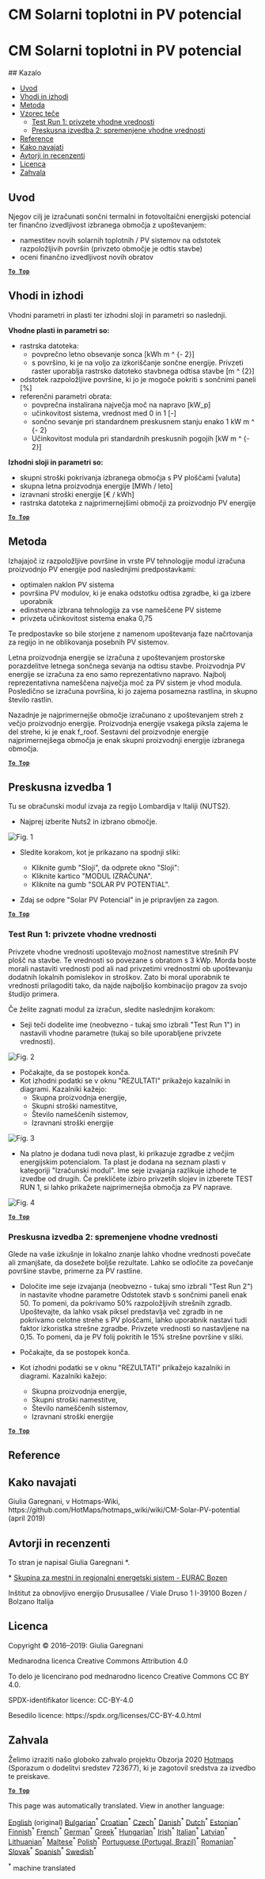 <h1> <a class="anchor" id="cm-solar-thermal-and-pv-potential" href="#cm-solar-thermal-and-pv-potential"><i class="fa fa-link"></i></a> CM Solarni toplotni in PV potencial </h1><h1> <a class="anchor" id="cm-solar-thermal-and-pv-potential" href="#cm-solar-thermal-and-pv-potential"><i class="fa fa-link"></i></a> CM Solarni toplotni in PV potencial </h1> ## Kazalo <ul><li> <a href="#introduction">Uvod</a> </li><li> <a href="#inputs-and-outputs">Vhodi in izhodi</a> </li><li> <a href="#method">Metoda</a> </li><li> <a href="#sample-run">Vzorec teče</a> <ul><li> <a href="#test-run-1-default-input-values">Test Run 1: privzete vhodne vrednosti</a> </li><li> <a href="#test-run-2-modified-input-values">Preskusna izvedba 2: spremenjene vhodne vrednosti</a> </li></ul></li><li> <a href="#references">Reference</a> </li><li> <a href="#how-to-cite">Kako navajati</a> </li><li> <a href="#authors-and-reviewers">Avtorji in recenzenti</a> </li><li> <a href="#license">Licenca</a> </li><li> <a href="#acknowledgement">Zahvala</a> </li></ul><h2> <a class="anchor" id="introduction" href="#introduction"><i class="fa fa-link"></i></a> Uvod </h2><p> Njegov cilj je izračunati sončni termalni in fotovoltaični energijski potencial ter finančno izvedljivost izbranega območja z upoštevanjem: </p><ul><li> namestitev novih solarnih toplotnih / PV sistemov na odstotek razpoložljivih površin (privzeto območje je odtis stavbe) </li><li> oceni finančno izvedljivost novih obratov </li></ul><p><ins> <code><strong><a href="#table-of-contents">To Top</a></strong></code> </ins> </p><h2> <a class="anchor" id="inputs-and-outputs" href="#inputs-and-outputs"><i class="fa fa-link"></i></a> Vhodi in izhodi </h2><p> Vhodni parametri in plasti ter izhodni sloji in parametri so naslednji. </p><p> <strong>Vhodne plasti in parametri so:</strong> </p><ul><li> rastrska datoteka: <ul><li> povprečno letno obsevanje sonca [kWh m ^ {- 2}] </li><li> s površino, ki je na voljo za izkoriščanje sončne energije. Privzeti raster uporablja rastrsko datoteko stavbnega odtisa stavbe [m ^ {2}] </li></ul></li><li> odstotek razpoložljive površine, ki jo je mogoče pokriti s sončnimi paneli [%] </li><li> referenčni parametri obrata: <ul><li> povprečna instalirana največja moč na napravo [kW_p] </li><li> učinkovitost sistema, vrednost med 0 in 1 [-] </li><li> sončno sevanje pri standardnem preskusnem stanju enako 1 kW m ^ {- 2} </li><li> Učinkovitost modula pri standardnih preskusnih pogojih [kW m ^ {- 2}] </li></ul></li></ul><p> <strong>Izhodni sloji in parametri so:</strong> </p><ul><li> skupni stroški pokrivanja izbranega območja s PV ploščami [valuta] </li><li> skupna letna proizvodnja energije [MWh / leto] </li><li> izravnani stroški energije [€ / kWh] </li><li> rastrska datoteka z najprimernejšimi območji za proizvodnjo PV energije </li></ul><p><ins> <code><strong><a href="#table-of-contents">To Top</a></strong></code> </ins> </p><h2> <a class="anchor" id="method" href="#method"><i class="fa fa-link"></i></a> Metoda </h2><p> Izhajajoč iz razpoložljive površine in vrste PV tehnologije modul izračuna proizvodnjo PV energije pod naslednjimi predpostavkami: </p><ul><li> optimalen naklon PV sistema </li><li> površina PV modulov, ki je enaka odstotku odtisa zgradbe, ki ga izbere uporabnik </li><li> edinstvena izbrana tehnologija za vse nameščene PV sisteme </li><li> privzeta učinkovitost sistema enaka 0,75 </li></ul><p> Te predpostavke so bile storjene z namenom upoštevanja faze načrtovanja za regijo in ne oblikovanja posebnih PV sistemov. </p><p> Letna proizvodnja energije se izračuna z upoštevanjem prostorske porazdelitve letnega sončnega sevanja na odtisu stavbe. Proizvodnja PV energije se izračuna za eno samo reprezentativno napravo. Najbolj reprezentativna nameščena največja moč za PV sistem je vhod modula. Posledično se izračuna površina, ki jo zajema posamezna rastlina, in skupno število rastlin. </p><p> Nazadnje je najprimernejše območje izračunano z upoštevanjem streh z večjo proizvodnjo energije. Proizvodnja energije vsakega piksla zajema le del strehe, ki je enak f_roof. Sestavni del proizvodnje energije najprimernejšega območja je enak skupni proizvodnji energije izbranega območja. </p><p><ins> <code><strong><a href="#table-of-contents">To Top</a></strong></code> </ins> </p><h2> <a class="anchor" id="test-run-1" href="#test-run-1"><i class="fa fa-link"></i></a> Preskusna izvedba 1 </h2><p> Tu se obračunski modul izvaja za regijo Lombardija v Italiji (NUTS2). </p><ul><li> Najprej izberite Nuts2 in izbrano območje. </li></ul><p><img alt="Fig. 1" src="https://github.com/HotMaps/hotmaps_wiki/blob/master/Images/cm_solar_PV/default_values_01.png" title="Izberite regijo"/></p><ul><li><p> Sledite korakom, kot je prikazano na spodnji sliki: </p><ul><li> Kliknite gumb &quot;Sloji&quot;, da odprete okno &quot;Sloji&quot;: </li><li> Kliknite kartico &quot;MODUL IZRAČUNA&quot;. </li><li> Kliknite na gumb &quot;SOLAR PV POTENTIAL&quot;. </li></ul></li><li><p> Zdaj se odpre &quot;Solar PV Potencial&quot; in je pripravljen za zagon. </p></li></ul><p><ins> <code><strong><a href="#table-of-contents">To Top</a></strong></code> </ins> </p><h3> <a class="anchor" id="test-run-1--default-input-values" href="#test-run-1--default-input-values"><i class="fa fa-link"></i></a> Test Run 1: privzete vhodne vrednosti </h3><p> Privzete vhodne vrednosti upoštevajo možnost namestitve strešnih PV plošč na stavbe. Te vrednosti so povezane s obratom s 3 kWp. Morda boste morali nastaviti vrednosti pod ali nad privzetimi vrednostmi ob upoštevanju dodatnih lokalnih pomislekov in stroškov. Zato bi moral uporabnik te vrednosti prilagoditi tako, da najde najboljšo kombinacijo pragov za svojo študijo primera. </p><p> Če želite zagnati modul za izračun, sledite naslednjim korakom: </p><ul><li> Seji teči dodelite ime (neobvezno - tukaj smo izbrali &quot;Test Run 1&quot;) in nastavili vhodne parametre (tukaj so bile uporabljene privzete vrednosti). </li></ul><p><img alt="Fig. 2" src="https://github.com/HotMaps/hotmaps_wiki/blob/master/Images/cm_solar_PV/default_values_02.png" title="Preskusna izvedba 1 s privzetimi vrednostmi"/></p><ul><li> Počakajte, da se postopek konča. </li><li> Kot izhodni podatki se v oknu &quot;REZULTATI&quot; prikažejo kazalniki in diagrami. Kazalniki kažejo: <ul><li> Skupna proizvodnja energije, </li><li> Skupni stroški namestitve, </li><li> Število nameščenih sistemov, </li><li> Izravnani stroški energije </li></ul></li></ul><p><img alt="Fig. 3" src="https://github.com/HotMaps/hotmaps_wiki/blob/master/Images/cm_solar_PV/default_values_03.png" title="Preskusna izvedba 1 jeziček INDIKATORJI"/></p><ul><li> Na platno je dodana tudi nova plast, ki prikazuje zgradbe z večjim energijskim potencialom. Ta plast je dodana na seznam plasti v kategoriji &quot;Izračunski modul&quot;. Ime seje izvajanja razlikuje izhode te izvedbe od drugih. Če prekličete izbiro privzetih slojev in izberete TEST RUN 1, si lahko prikažete najprimernejša območja za PV naprave. </li></ul><p><img alt="Fig. 4" src="https://github.com/HotMaps/hotmaps_wiki/blob/master/Images/cm_solar_PV/default_values_03.png" title="Preskusna izvedba 1 Računski modul PROSTORI"/></p><p><ins> <code><strong><a href="#table-of-contents">To Top</a></strong></code> </ins> </p><h3> <a class="anchor" id="test-run-2--modified-input-values" href="#test-run-2--modified-input-values"><i class="fa fa-link"></i></a> Preskusna izvedba 2: spremenjene vhodne vrednosti </h3><p> Glede na vaše izkušnje in lokalno znanje lahko vhodne vrednosti povečate ali zmanjšate, da dosežete boljše rezultate. Lahko se odločite za povečanje površine stavbe, primerne za PV rastline. </p><ul><li><p> Določite ime seje izvajanja (neobvezno - tukaj smo izbrali &quot;Test Run 2&quot;) in nastavite vhodne parametre Odstotek stavb s sončnimi paneli enak 50. To pomeni, da pokrivamo 50% razpoložljivih strešnih zgradb. Upoštevajte, da lahko vsak piksel predstavlja več zgradb in ne pokrivamo celotne strehe s PV ploščami, lahko uporabnik nastavi tudi faktor izkoristka strešne zgradbe. Privzete vrednosti so nastavljene na 0,15. To pomeni, da je PV folij pokritih le 15% strešne površine v sliki. </p></li><li><p> Počakajte, da se postopek konča. </p></li><li><p> Kot izhodni podatki se v oknu &quot;REZULTATI&quot; prikažejo kazalniki in diagrami. Kazalniki kažejo: </p><ul><li> Skupna proizvodnja energije, </li><li> Skupni stroški namestitve, </li><li> Število nameščenih sistemov, </li><li> Izravnani stroški energije </li></ul></li></ul><p><ins> <code><strong><a href="#table-of-contents">To Top</a></strong></code> </ins> </p><h2> <a class="anchor" id="references" href="#references"><i class="fa fa-link"></i></a> Reference </h2><h2> <a class="anchor" id="how-to-cite" href="#how-to-cite"><i class="fa fa-link"></i></a> Kako navajati </h2><p> Giulia Garegnani, v Hotmaps-Wiki, https://github.com/HotMaps/hotmaps_wiki/wiki/CM-Solar-PV-potential (april 2019) </p><h2> <a class="anchor" id="authors-and-reviewers" href="#authors-and-reviewers"><i class="fa fa-link"></i></a> Avtorji in recenzenti </h2><p> To stran je napisal Giulia Garegnani *. </p><p> * <a href="http://www.eurac.edu/en/research/technologies/renewableenergy/researchfields/Pages/Energy-strategies-and-planning.aspx">Skupina za mestni in regionalni energetski sistem - EURAC Bozen</a> </p><p> Inštitut za obnovljivo energijo Drususallee / Viale Druso 1 I-39100 Bozen / Bolzano Italija </p><h2> <a class="anchor" id="license" href="#license"><i class="fa fa-link"></i></a> Licenca </h2><p> Copyright © 2016–2019: Giulia Garegnani </p><p> Mednarodna licenca Creative Commons Attribution 4.0 </p><p> To delo je licencirano pod mednarodno licenco Creative Commons CC BY 4.0. </p><p> SPDX-identifikator licence: CC-BY-4.0 </p><p> Besedilo licence: https://spdx.org/licenses/CC-BY-4.0.html </p><h2> <a class="anchor" id="acknowledgement" href="#acknowledgement"><i class="fa fa-link"></i></a> Zahvala </h2><p> Želimo izraziti našo globoko zahvalo projektu Obzorja 2020 <a href="https://www.hotmaps-project.eu">Hotmaps</a> (Sporazum o dodelitvi sredstev 723677), ki je zagotovil sredstva za izvedbo te preiskave. </p><p><ins> <code><strong><a href="#table-of-contents">To Top</a></strong></code> </ins> </p>
<!--- THIS IS A SUPER UNIQUE IDENTIFIER -->

This page was automatically translated. View in another language:

[English](../en/CM-Solar-thermal-and-PV-potential) (original) [Bulgarian](../bg/CM-Solar-thermal-and-PV-potential)<sup>\*</sup> [Croatian](../hr/CM-Solar-thermal-and-PV-potential)<sup>\*</sup> [Czech](../cs/CM-Solar-thermal-and-PV-potential)<sup>\*</sup> [Danish](../da/CM-Solar-thermal-and-PV-potential)<sup>\*</sup> [Dutch](../nl/CM-Solar-thermal-and-PV-potential)<sup>\*</sup> [Estonian](../et/CM-Solar-thermal-and-PV-potential)<sup>\*</sup> [Finnish](../fi/CM-Solar-thermal-and-PV-potential)<sup>\*</sup> [French](../fr/CM-Solar-thermal-and-PV-potential)<sup>\*</sup> [German](../de/CM-Solar-thermal-and-PV-potential)<sup>\*</sup> [Greek](../el/CM-Solar-thermal-and-PV-potential)<sup>\*</sup> [Hungarian](../hu/CM-Solar-thermal-and-PV-potential)<sup>\*</sup> [Irish](../ga/CM-Solar-thermal-and-PV-potential)<sup>\*</sup> [Italian](../it/CM-Solar-thermal-and-PV-potential)<sup>\*</sup> [Latvian](../lv/CM-Solar-thermal-and-PV-potential)<sup>\*</sup> [Lithuanian](../lt/CM-Solar-thermal-and-PV-potential)<sup>\*</sup> [Maltese](../mt/CM-Solar-thermal-and-PV-potential)<sup>\*</sup> [Polish](../pl/CM-Solar-thermal-and-PV-potential)<sup>\*</sup> [Portuguese (Portugal, Brazil)](../pt/CM-Solar-thermal-and-PV-potential)<sup>\*</sup> [Romanian](../ro/CM-Solar-thermal-and-PV-potential)<sup>\*</sup> [Slovak](../sk/CM-Solar-thermal-and-PV-potential)<sup>\*</sup>  [Spanish](../es/CM-Solar-thermal-and-PV-potential)<sup>\*</sup> [Swedish](../sv/CM-Solar-thermal-and-PV-potential)<sup>\*</sup> 

<sup>\*</sup> machine translated


